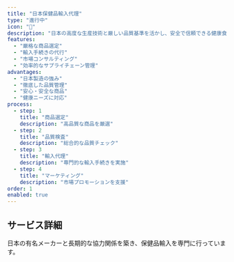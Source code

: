 ```yaml
---
title: "日本保健品輸入代理"
type: "進行中"
icon: "🏥"
description: "日本の高度な生産技術と厳しい品質基準を活かし、安全で信頼できる健康食品を中国に紹介します。"
features:
  - "厳格な商品選定"
  - "輸入手続きの代行"
  - "市場コンサルティング"
  - "効率的なサプライチェーン管理"
advantages:
  - "日本製造の強み"
  - "徹底した品質管理"
  - "安心・安全な商品"
  - "健康ニーズに対応"
process:
  - step: 1
    title: "商品選定"
    description: "高品質な商品を厳選"
  - step: 2
    title: "品質検査"
    description: "総合的な品質チェック"
  - step: 3
    title: "輸入代理"
    description: "専門的な輸入手続きを実施"
  - step: 4
    title: "マーケティング"
    description: "市場プロモーションを支援"
order: 1
enabled: true
---
```


## サービス詳細

日本の有名メーカーと長期的な協力関係を築き、保健品輸入を専門に行っています。
